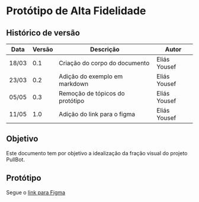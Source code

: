 # Protótipo de Alta Fidelidade

## Histórico de versão
Data | Versão | Descrição | Autor
--- | --- | --- | ---
18/03 | 0.1 | Criação do corpo do documento | Eliás Yousef
23/03 | 0.2 | Adição do exemplo em markdown | Eliás Yousef
05/05 | 0.3 | Remoção de tópicos do protótipo | Eliás Yousef
11/05 | 1.0 | Adição do link para o figma | Eliás Yousef

## Objetivo
Este documento tem por objetivo a idealização da fração visual do projeto PullBot.

## Protótipo
Segue o <a href="https://www.figma.com/file/icHO1DjSXPtPs6KjEqA5Zn/Untitled?node-id=0%3A1" target="_blank">link para Figma</a>
